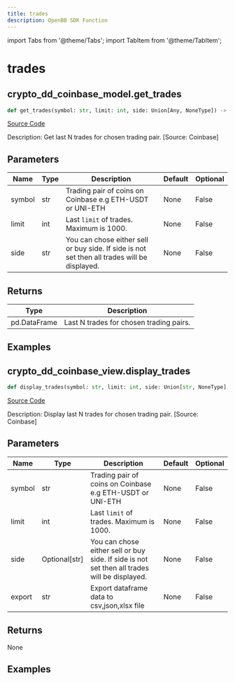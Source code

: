 ```yaml
---
title: trades
description: OpenBB SDK Function
---
```


import Tabs from '@theme/Tabs';
import TabItem from '@theme/TabItem';

# trades

<Tabs>
<TabItem value="model" label="Model" default>

## crypto_dd_coinbase_model.get_trades

```python title='openbb_terminal/cryptocurrency/due_diligence/coinbase_model.py'
def get_trades(symbol: str, limit: int, side: Union[Any, NoneType]) -> DataFrame:
```

[Source Code](https://github.com/OpenBB-finance/OpenBBTerminal/tree/main/openbb_terminal/cryptocurrency/due_diligence/coinbase_model.py#L101)

Description: Get last N trades for chosen trading pair. [Source: Coinbase]

## Parameters

| Name   | Type | Description                                                                                  | Default | Optional |
| ------ | ---- | -------------------------------------------------------------------------------------------- | ------- | -------- |
| symbol | str  | Trading pair of coins on Coinbase e.g ETH-USDT or UNI-ETH                                    | None    | False    |
| limit  | int  | Last `limit` of trades. Maximum is 1000.                                                     | None    | False    |
| side   | str  | You can chose either sell or buy side. If side is not set then all trades will be displayed. | None    | False    |

## Returns

| Type         | Description                             |
| ------------ | --------------------------------------- |
| pd.DataFrame | Last N trades for chosen trading pairs. |

## Examples

</TabItem>
<TabItem value="view" label="View">

## crypto_dd_coinbase_view.display_trades

```python title='openbb_terminal/cryptocurrency/due_diligence/coinbase_view.py'
def display_trades(symbol: str, limit: int, side: Union[str, NoneType], export: str) -> None:
```

[Source Code](https://github.com/OpenBB-finance/OpenBBTerminal/tree/main/openbb_terminal/cryptocurrency/due_diligence/coinbase_view.py#L51)

Description: Display last N trades for chosen trading pair. [Source: Coinbase]

## Parameters

| Name   | Type          | Description                                                                                  | Default | Optional |
| ------ | ------------- | -------------------------------------------------------------------------------------------- | ------- | -------- |
| symbol | str           | Trading pair of coins on Coinbase e.g ETH-USDT or UNI-ETH                                    | None    | False    |
| limit  | int           | Last `limit` of trades. Maximum is 1000.                                                     | None    | False    |
| side   | Optional[str] | You can chose either sell or buy side. If side is not set then all trades will be displayed. | None    | False    |
| export | str           | Export dataframe data to csv,json,xlsx file                                                  | None    | False    |

## Returns

None

## Examples

</TabItem>
</Tabs>
